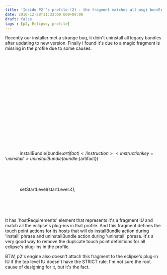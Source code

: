 ```yaml
---
title: 'Inside P2''s profile (2) - the fragment matches all osgi bundles'
date: 2010-12-28T11:33:00.000+08:00
draft: false
tags : [p2, Eclipse, profile]
---
```


Recently our installer met a strange bug, it didn't uninstall all legacy bundles after updating to new version. Finally I found it's due to a magic fragment is missing in the profile due to some causes.  
  
    <unit id='tooling.osgi.bundle.default' version='1.0.0' singleton='false'>  
      <hostRequirements size='1'>  
        <required namespace='org.eclipse.equinox.p2.eclipse.type' name='bundle' range='0.0.0' multiple='true' greedy='false'/>  
      </hostRequirements>  
      <properties size='1'>  
        <property name='org.eclipse.equinox.p2.type.fragment' value='true'/>  
      </properties>  
      <provides size='2'>  
        <provided namespace='org.eclipse.equinox.p2.iu' name='tooling.osgi.bundle.default' version='1.0.0'/>  
        <provided namespace='org.eclipse.equinox.p2.flavor' name='tooling' version='1.0.0'/>  
      </provides>  
      <requires size='1'>  
        <required namespace='org.eclipse.equinox.p2.eclipse.type' name='bundle' range='0.0.0' multiple='true' greedy='false'/>  
      </requires>  
      <touchpoint id='null' version='0.0.0'/>  
      <touchpointData size='1'>  
        <instructions size='4'>  
          <instruction key='install'>  
            installBundle(bundle:${artifact})  
          </instruction>  
          <instruction key='uninstall'>  
            uninstallBundle(bundle:${artifact})  
          </instruction>  
          <instruction key='unconfigure'>  
  
          </instruction>  
          <instruction key='configure'>  
            setStartLevel(startLevel:4);  
          </instruction>  
        </instructions>  
      </touchpointData>  
    </unit>  
  
It has 'hostRequirements' element that represents it's a fragment IU and match all the eclipse's plug-ins in that profile. And this fragment defines the touch point actions for its hosts that will do installBundle action during 'install' phrase and uninstallBundle action during 'uninstall' phrase. It's a very good way to remove the duplicate touch point definitions for all eclipse's plug-ins in the profile.  
  
BTW, p2's engine also doesn't attach this fragment to the eclipse's plug-in IU if the top level IU doesn't have the STRICT rule. I'm not sure the root cause of designing for it, but it's the fact.